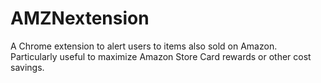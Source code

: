 # AMZNextension
A Chrome extension to alert users to items also sold on Amazon. Particularly useful to maximize Amazon Store Card rewards or other cost savings. 
